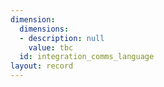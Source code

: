 ```yaml
---
dimension:
  dimensions:
  - description: null
    value: tbc
  id: integration_comms_language
layout: record
---
```

